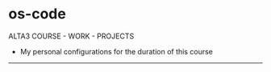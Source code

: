 # os-code

ALTA3 COURSE - WORK - PROJECTS

- My personal configurations for the duration of this course
------------------------------------------------------------

